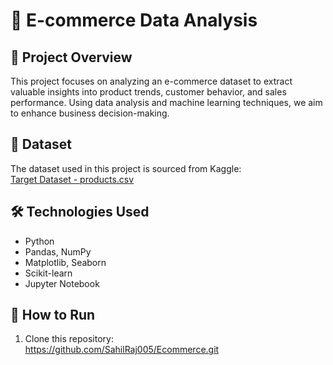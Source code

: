 # 🛒 E-commerce Data Analysis  

## 📌 Project Overview  
This project focuses on analyzing an e-commerce dataset to extract valuable insights into product trends, customer behavior, and sales performance. Using data analysis and machine learning techniques, we aim to enhance business decision-making.  

## 📂 Dataset  
The dataset used in this project is sourced from Kaggle:  
[Target Dataset - products.csv](https://www.kaggle.com/datasets/devarajv88/target-dataset?select=products.csv)  

## 🛠 Technologies Used  
- Python  
- Pandas, NumPy  
- Matplotlib, Seaborn  
- Scikit-learn  
- Jupyter Notebook  

## 🚀 How to Run  
1. Clone this repository:  
https://github.com/SahilRaj005/Ecommerce.git
